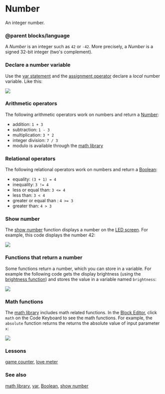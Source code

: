 # Number

An integer number.

### @parent blocks/language

A *Number* is an integer such as `42` or `-42`. More precisely, a *Number* is a signed 32-bit integer (two's complement).

### Declare a number variable

Use the [var statement](/reference/variables/var) and the [assignment operator](/reference/variables/assign) declare a *local* number variable. Like this:

![](/static/mb/blocks/number-0.png)

### Arithmetic operators

The following arithmetic operators work on numbers and return a [Number](/reference/types/number):

*  addition: `1 + 3`
* subtraction: `1 - 3 `
* multiplication: `3 * 2`
* integer division: `7 / 3`
* modulo is available through the [math library](/blocks/math)

### Relational operators

The following relational operators work on numbers and return a [Boolean](/reference/types/boolean):

* equality: `(3 + 1) = 4`
* inequality: `3 != 4`
* less or equal than: `3 <= 4`
* less than: `3 < 4`
* greater or equal than : `4 >= 3`
* greater than: `4 > 3`

### Show number

The [show number](/reference/basic/show-number) function displays a number on the [LED screen](/device/screen). For example, this code displays the number 42:

![](/static/mb/blocks/number-1.png)

### Functions that return a number

Some functions return a number, which you can store in a variable. For example the following code gets the display brightness (using the [brightness function](/reference/led/brightness)) and stores the value in a variable named `brightness`:

![](/static/mb/blocks/number-2.png)

### Math functions

The [math library](/blocks/math) includes math related functions. In the [Block Editor](/blocks/editor), click `math` on the Code Keyboard to see the math functions. For example, the `absolute` function returns the returns the absolute value of input parameter `x`:

![](/static/mb/blocks/number-3.png)

### Lessons

[game counter](/lessons/game-counter), [love meter](/lessons/love-meter)

### See also

[math library](/blocks/math), [var](/reference/variables/var), [Boolean](/reference/types/boolean), [show number](/reference/basic/show-number)

